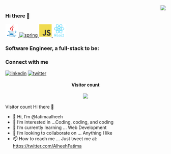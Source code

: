 <img align='right' src="https://github-readme-stats.vercel.app/api?username=fatimaalheeh&hide_border=true&hide_rank=false&show_icons=true&theme=dracula">


### Hi there 👋

<a href="https://www.java.com" target="_blank"> <img src="https://raw.githubusercontent.com/devicons/devicon/master/icons/java/java-original.svg" alt="java" width="40" height="40"/> </a> 
<a href="https://spring.io/" target="_blank"> <img src="https://www.vectorlogo.zone/logos/springio/springio-icon.svg" alt="spring" width="40" height="40"/> </a>
<a href="https://developer.mozilla.org/en-US/docs/Web/JavaScript" target="_blank"> <img src="https://raw.githubusercontent.com/devicons/devicon/master/icons/javascript/javascript-original.svg" alt="javascript" width="40" height="40"/> </a> 
 <a href="https://reactjs.org/" target="_blank"> <img src="https://raw.githubusercontent.com/devicons/devicon/master/icons/react/react-original-wordmark.svg" alt="react" width="40" height="40"/> </a> 

### Software Engineer, a full-stack to be:

### Connect with me 
[<img src='https://cdn.jsdelivr.net/npm/simple-icons@3.0.1/icons/linkedin.svg' alt='linkedin' height='32'>](https://www.linkedin.com/in/fatima-al-heeh-090a76183//) 
[<img src='https://cdn.jsdelivr.net/npm/simple-icons@3.0.1/icons/twitter.svg' alt='twitter' height='32'>](https://https://twitter.com/AlheehFatima)

<h4 align="center">Visitor count</h4>
<p align="center"> 
  <img src="https://profile-counter.glitch.me/fatimaalheeh/count.svg" />
</p>


Visitor count
Hi there 👋
- 👋 Hi, I’m @fatimaalheeh
- 👀 I’m interested in ...Coding, coding, and coding
- 🌱 I’m currently learning ... Web Development
- 💞️ I’m looking to collaborate on ... Anything I like
- 📫 How to reach me ... Just tweet me at: https://twitter.com/AlheehFatima

<!---
fatimaalheeh/fatimaalheeh is a ✨ special ✨ repository because its `README.md` (this file) appears on your GitHub profile.
You can click the Preview link to take a look at your changes.
--->
